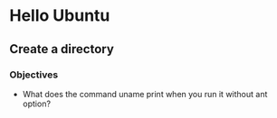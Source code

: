 # Hello Ubuntu

## Create a directory


### Objectives

* What does the command uname print when you run it without ant option?
